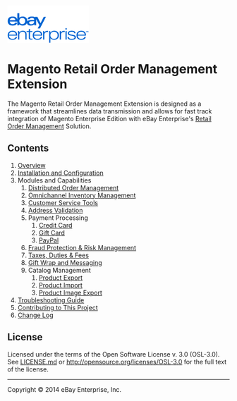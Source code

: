 ![ebay logo](docs/static/logo-vert.png)

# Magento Retail Order Management Extension

The Magento Retail Order Management Extension is designed as a framework that streamlines data transmission and allows for fast track integration of Magento Enterprise Edition with eBay Enterprise's [Retail Order Management](http://ebayenterprise.com/commerce_technologies/retail_order_management.php) Solution.

## Contents

1. [Overview](docs/OVERVIEW.md)
1. [Installation and Configuration](docs/INSTALL.md)
1. Modules and Capabilities
	1. [Distributed Order Management](/src/app/code/community/EbayEnterprise/Order/README.md)
	1. [Omnichannel Inventory Management](/src/app/code/community/EbayEnterprise/Eb2cInventory/README.md)
	1. [Customer Service Tools](/src/app/code/community/EbayEnterprise/Eb2cCustomerService/README.md)
	1. [Address Validation](/src/app/code/community/EbayEnterprise/Address/README.md)
	1. Payment Processing
		1. [Credit Card](/src/app/code/community/EbayEnterprise/CreditCard/README.md)
		1. [Gift Card](/src/app/code/community/EbayEnterprise/GiftCard/README.md)
		1. [PayPal](/src/app/code/community/EbayEnterprise/PayPal/README.md)
	1. [Fraud Protection & Risk Management](/src/app/code/community/EbayEnterprise/Eb2cFraud/README.md)
	1. [Taxes, Duties & Fees](/src/app/code/community/EbayEnterprise/Tax/README.md)
	1. [Gift Wrap and Messaging](/src/app/code/community/EbayEnterprise/Eb2cGiftwrap/README.md)
	1. Catalog Management
		1. [Product Export](src/app/code/community/EbayEnterprise/ProductExport/README.md)
		1. [Product Import](src/app/code/community/EbayEnterprise/ProductImport/README.md)
		1. [Product Image Export](/src/app/code/community/EbayEnterprise/ProductImageExport/README.md)
1. [Troubleshooting Guide](docs/TROUBLESHOOTING.md)
1. [Contributing to This Project](CONTRIBUTING.md)
1. [Change Log](CHANGELOG.md)

## License

Licensed under the terms of the Open Software License v. 3.0 (OSL-3.0). See [LICENSE.md](LICENSE.md) or http://opensource.org/licenses/OSL-3.0 for the full text of the license.

- - -
Copyright © 2014 eBay Enterprise, Inc.
